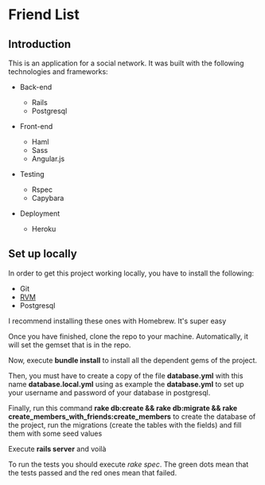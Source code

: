 # Friend List

## Introduction

This is an application for a social network. It was built with the following
technologies and frameworks:

* Back-end
  * Rails
  * Postgresql

* Front-end
  * Haml
  * Sass
  * Angular.js

* Testing
  * Rspec
  * Capybara

* Deployment
  * Heroku


## Set up locally

In order to get this project working locally, you have to install the
following:

  * Git
  * [RVM](http://rvm.io/rvm/install)
  * Postgresql

I recommend installing these ones with Homebrew. It's super easy

Once you have finished, clone the repo to your machine. Automatically, it will
set the gemset that is in the repo.

Now, execute **bundle install** to install all the dependent gems of the
project.

Then, you must have to create a copy of the file **database.yml** with this
name **database.local.yml** using as example the **database.yml** to set up
your username and password of your database in postgresql.

Finally, run this command **rake db:create && rake db:migrate && rake
create_members_with_friends:create_members** to create the database of the
project, run the migrations (create the tables with the fields) and fill them
with some seed values

Execute **rails server** and voilà

To run the tests you should execute *rake spec*. The green dots mean that the
tests passed and the red ones mean that failed.
